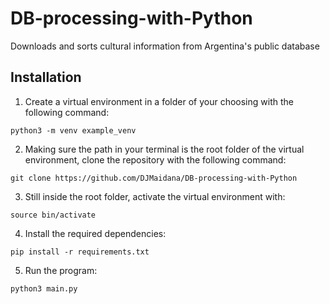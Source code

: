 # DB-processing-with-Python
Downloads and sorts cultural information from Argentina's public database

## Installation

1. Create a virtual environment in a folder of your choosing with the following command: 

`python3 -m venv example_venv`

2. Making sure the path in your terminal is the root folder of the virtual environment, clone the repository with the following command:

`git clone https://github.com/DJMaidana/DB-processing-with-Python`

3. Still inside the root folder, activate the virtual environment with:

`source bin/activate`

4. Install the required dependencies:

`pip install -r requirements.txt`
 
5. Run the program:

`python3 main.py`
